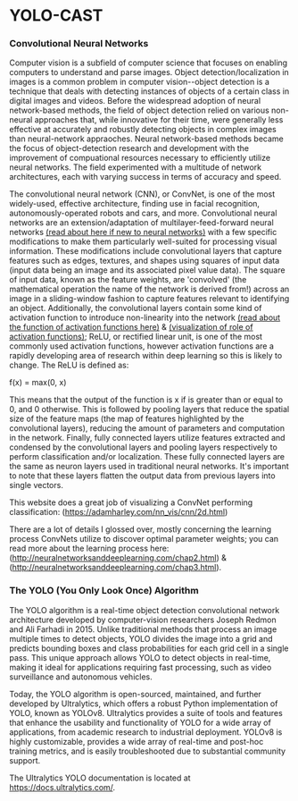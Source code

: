 # YOLO-CAST

### Convolutional Neural Networks

Computer vision is a subfield of computer science that focuses on enabling computers to understand and parse images. Object detection/localization in images is a common problem in computer vision--object detection is a technique that deals with detecting instances of objects of a certain class in digital images and videos.  Before the widespread adoption of neural network-based methods, the field of object detection relied on various non-neural approaches that, while innovative for their time, were generally less effective at accurately and robustly detecting objects in complex images than neural-network appraoches. Neural network-based methods became the focus of object-detection research and development with the improvement of compuational resources necessary to efficiently utilize neural networks. The field experimented with a multitude of network architectures, each with varying success in terms of accuracy and speed.

The convolutional neural network (CNN), or ConvNet, is one of the most widely-used, effective architecture, finding use in facial recognition, autonomously-operated robots and cars, and more. Convolutional neural networks are an extension/adaptation of multilayer-feed-forward neural networks [(read about here if new to neural networks)](http://neuralnetworksanddeeplearning.com/chap1.html) with a few specific modifications to make them particularly well-suited for processing visual information. These modifications include convolutional layers that capture features such as edges, textures, and shapes using squares of input data (input data being an image and its associated pixel value data). The square of input data, known as the feature weights, are 'convolved' (the mathematical operation the name of the network is derived from!) across an image in a sliding-window fashion to capture features relevant to identifying an object. Additionally, the convolutional layers contain some kind of activation function to introduce non-linearity into the network [(read about the function of activation functions here)](http://neuralnetworksanddeeplearning.com/chap1.html#sigmoid_neurons) & [(visualization of role of activation functions)](https://www.youtube.com/watch?v=Ln8pV1AXAgQ); ReLU, or rectified linear unit, is one of the most commonly used activation functions, however activation functions are a rapidly developing area of research within deep learning so this is likely to change. The ReLU is defined as: 

f(x) = max(0, x)

This means that the output of the function is x if is greater than or equal to 0, and 0 otherwise. This is followed by pooling layers that reduce the spatial size of the feature maps (the map of features highlighted by the convolutional layers), reducing the amount of parameters and computation in the network. Finally, fully connected layers utilize features extracted and condensed by the convolutional layers and pooling layers respectively to perform classification and/or localization. These fully connected layers are the same as neuron layers used in traditional neural networks. It's important to note that these layers flatten the output data from previous layers into single vectors.

This website does a great job of visualizing a ConvNet performing classification: (https://adamharley.com/nn_vis/cnn/2d.html)

There are a lot of details I glossed over, mostly concerning the learning process ConvNets utilize to discover optimal parameter weights; you can read more about the learning process here: (http://neuralnetworksanddeeplearning.com/chap2.html) & (http://neuralnetworksanddeeplearning.com/chap3.html).

### The YOLO (You Only Look Once) Algorithm

The YOLO algorithm is a real-time object detection convolutional network architecture developed by computer-vision researchers Joseph Redmon and Ali Farhadi in 2015. Unlike traditional methods that process an image multiple times to detect objects, YOLO divides the image into a grid and predicts bounding boxes and class probabilities for each grid cell in a single pass. This unique approach allows YOLO to detect objects in real-time, making it ideal for applications requiring fast processing, such as video surveillance and autonomous vehicles.

Today, the YOLO algorithm is open-sourced, maintained, and further developed by Ultralytics, which offers a robust Python implementation of YOLO, known as YOLOv8. Ultralytics provides a suite of tools and features that enhance the usability and functionality of YOLO for a wide array of applications, from academic research to industrial deployment. YOLOv8 is highly customizable, provides a wide array of real-time and post-hoc training metrics, and is easily troubleshooted due to substantial community support.

The Ultralytics YOLO documentation is located at https://docs.ultralytics.com/.






